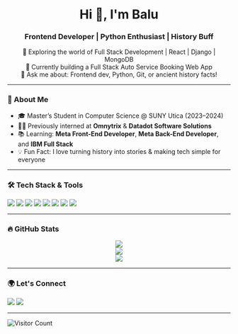 

<!--
**Balaji-Thota/Balaji-Thota** is a ✨ _special_ ✨ repository because its `README.md` (this file) appears on your GitHub profile.

Here are some ideas to get you started:

- 🔭 I’m currently working on ...
- 🌱 I’m currently learning ...
- 👯 I’m looking to collaborate on ...
- 🤔 I’m looking for help with ...
- 💬 Ask me about ...
- 📫 How to reach me: ...
- 😄 Pronouns: ...
- ⚡ Fun fact: ...
-->

<h1 align="center">Hi 👋, I'm Balu</h1>
<h3 align="center">Frontend Developer | Python Enthusiast | History Buff</h3>

<p align="center">
  🌟 Exploring the world of Full Stack Development | React | Django | MongoDB <br>
  🎯 Currently building a Full Stack Auto Service Booking Web App <br>
  💬 Ask me about: Frontend dev, Python, Git, or ancient history facts!
</p>

---

### 🚀 About Me

- 🎓 Master’s Student in Computer Science @ SUNY Utica (2023–2024)
- 👨‍💻 Previously interned at **Omnytrix** & **Datadot Software Solutions**
- 📚 Learning: **Meta Front-End Developer**, **Meta Back-End Developer**, and **IBM Full Stack**
- 💡 Fun Fact: I love turning history into stories & making tech simple for everyone

---

### 🛠️ Tech Stack & Tools

<p align="left">
  <img src="https://img.shields.io/badge/Python-3776AB?style=for-the-badge&logo=python&logoColor=white"/>
  <img src="https://img.shields.io/badge/JavaScript-F7DF1E?style=for-the-badge&logo=javascript&logoColor=black"/>
  <img src="https://img.shields.io/badge/React-20232A?style=for-the-badge&logo=react&logoColor=61DAFB"/>
  <img src="https://img.shields.io/badge/Django-092E20?style=for-the-badge&logo=django&logoColor=white"/>
  <img src="https://img.shields.io/badge/HTML5-E34F26?style=for-the-badge&logo=html5&logoColor=white"/>
  <img src="https://img.shields.io/badge/CSS3-1572B6?style=for-the-badge&logo=css3&logoColor=white"/>
  <img src="https://img.shields.io/badge/Bootstrap-563D7C?style=for-the-badge&logo=bootstrap&logoColor=white"/>
  <img src="https://img.shields.io/badge/Git-F05032?style=for-the-badge&logo=git&logoColor=white"/>
</p>

---

### 🔥 GitHub Stats

<p align="center">
  <img src="https://github-readme-stats.vercel.app/api?username=Balaji-Thota&show_icons=true&theme=tokyonight" />
  <br>
  <img src="https://github-readme-streak-stats.herokuapp.com/?user=Balaji-Thota&theme=tokyonight" />
  <br>
  <img src="https://github-readme-stats.vercel.app/api/top-langs/?username=Balaji-Thota&layout=compact&theme=tokyonight" />
</p>

---

### 🌍 Let's Connect

<p align="left">
  <a href="mailto:your.email@example.com"><img src="https://img.shields.io/badge/Gmail-D14836?style=for-the-badge&logo=gmail&logoColor=white"/></a>
  <a href="https://linkedin.com/in/YOUR-LINKEDIN"><img src="https://img.shields.io/badge/LinkedIn-blue?style=for-the-badge&logo=linkedin&logoColor=white"/></a>
</p>

---

![Visitor Count](https://komarev.com/ghpvc/?username=YOUR_USERNAME&style=flat-square&color=blue)
